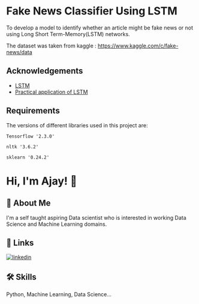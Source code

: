 
# Fake News Classifier Using LSTM 

To develop a model to identify whether an article might be fake news or not
using Long Short Term-Memory(LSTM) networks.

The dataset was taken from kaggle : https://www.kaggle.com/c/fake-news/data



## Acknowledgements

 - [LSTM](https://www.analyticsvidhya.com/blog/2017/12/fundamentals-of-deep-learning-introduction-to-lstm/)
 - [Practical application of LSTM](https://github.com/krishnaik06)
 

  
## Requirements

The versions of different libraries used in this project are:

`Tensorflow '2.3.0' `

`nltk '3.6.2'`

`sklearn '0.24.2'`

  
# Hi, I'm Ajay! 👋

  
## 🚀 About Me
I'm a self taught aspiring Data scientist who is interested in working Data Science and Machine Learning domains.

  
## 🔗 Links
[![linkedin](https://img.shields.io/badge/linkedin-0A66C2?style=for-the-badge&logo=linkedin&logoColor=white)](www.linkedin.com/in/ajay-murali-304344163)


  
## 🛠 Skills
Python, Machine Learning, Data Science...

  
